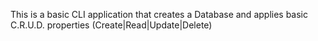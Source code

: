 This is a basic CLI application that creates a Database and applies basic C.R.U.D. properties (Create|Read|Update|Delete)

